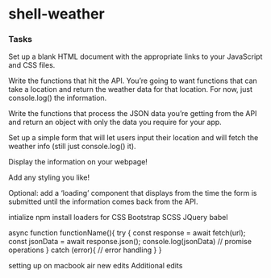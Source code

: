 # shell-weather
### Tasks
Set up a blank HTML document with the appropriate links to your JavaScript and CSS files.

Write the functions that hit the API. You’re going to want functions that can take a location and return the weather data for that location. For now, just console.log() the information.

Write the functions that process the JSON data you’re getting from the API and return an object with only the data you require for your app.

Set up a simple form that will let users input their location and will fetch the weather info (still just console.log() it).

Display the information on your webpage!

Add any styling you like!

Optional: add a ‘loading’ component that displays from the time the form is submitted until the information comes back from the API.


intialize npm
install loaders for
    CSS
    Bootstrap
    SCSS
    JQuery
    babel
    
async function functionName(){
	try {
			const response = await fetch(url); 
			const jsonData = await response.json();
			console.log(jsonData)
			// promise operations
	}
	catch (error){
			// error handling
  }
}

setting up on macbook air
new edits
Additional edits